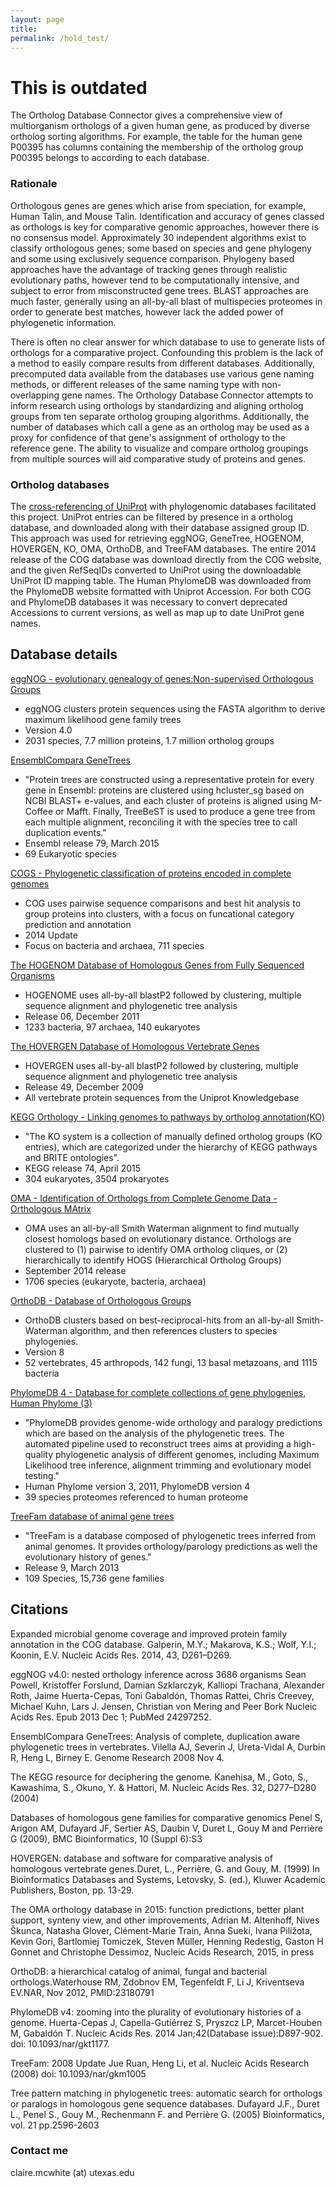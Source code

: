 ```yaml
---
layout: page
title: 
permalink: /hold_test/
---
```

# This is outdated
The Ortholog Database Connector gives a comprehensive view of multiorganism orthologs of a given human gene, as produced by diverse ortholog sorting algorithms.  For example, the table for the human gene P00395 has columns containing the membership of the ortholog group P00395 belongs to according to each database.       

### Rationale
Orthologous genes are genes which arise from speciation, for example, Human Talin, and Mouse Talin. Identification and accuracy of genes classed as orthologs is key for comparative genomic approaches, however there is no consensus model.  Approximately 30 independent algorithms exist to classify orthologous genes; some based on species and gene phylogeny and some using exclusively sequence comparison.  Phylogeny based approaches have the advantage of tracking genes through realistic evolutionary paths, however tend to be computationally intensive, and subject to error from misconstructed gene trees.  BLAST approaches are much faster, generally using an all-by-all blast of multispecies proteomes in order to generate best matches, however lack the added power of phylogenetic information.  

There is often no clear answer for which database to use to generate lists of orthologs for a comparative project.  Confounding this problem is the lack of a method to easily compare results from different databases.  Additionally, precomputed data available from the databases use various gene naming methods, or different releases of the same naming type with non-overlapping gene names.  The Orthology Database Connector attempts to inform research using orthologs by standardizing and aligning ortholog groups from ten separate ortholog grouping algorithms.  Additionally, the number of databases which call a gene as an ortholog may be used as a proxy for confidence of that gene's assignment of orthology to the reference gene. The ability to visualize and compare ortholog groupings from multiple sources will aid comparative study of proteins and genes.  


### Ortholog databases

The <a href="http://www.uniprot.org/database/?query=*&fil=category%3A%22Phylogenomic+databases%22">cross-referencing of UniProt</a> with phylogenomic databases facilitated this project.  UniProt entries can be filtered by presence in a ortholog database, and downloaded along with their database assigned group ID.  This approach was used for retrieving eggNOG, GeneTree, HOGENOM, HOVERGEN, KO, OMA, OrthoDB, and TreeFAM databases. The entire 2014 release of the COG database was download directly from the COG website, and the given RefSeqIDs converted to UniProt using the downloadable UniProt ID mapping table.  The Human PhylomeDB was downloaded from the PhylomeDB website formatted with Uniprot Accession.  For both COG and PhylomeDB databases it was necessary to convert deprecated Accessions to current versions, as well as map up to date UniProt gene names.    

## Database details

<a href="http://www.uniprot.org/database/DB-0152">eggNOG - evolutionary genealogy of genes:Non-supervised Orthologous Groups</a>
<ul>
  <li>eggNOG clusters protein sequences using the FASTA algorithm to derive maximum likelihood gene family trees</li>
  <li>Version 4.0 </li>
  <li>2031 species, 7.7 million proteins, 1.7 million ortholog groups</li>

</ul>


<a href="http://useast.ensembl.org/info/genome/compara/homology_method.html">EnsemblCompara GeneTrees </a>
<ul>
  <li>"Protein trees are constructed using a representative protein for every gene in Ensembl: proteins are clustered using hcluster_sg based on NCBI BLAST+ e-values, and each cluster of proteins is aligned using M-Coffee or Mafft. Finally, TreeBeST is used to produce a gene tree from each multiple alignment, reconciling it with the species tree to call duplication events."
  <li>Ensembl release 79, March 2015</li>
  <li>69 Eukaryotic species</li>
</ul>

<a href="http://www.ncbi.nlm.nih.gov/COG/">COGS - Phylogenetic classification of proteins encoded in complete genomes </a>
<ul>
  <li>COG uses pairwise sequence comparisons and best hit analysis to group proteins into clusters, with a focus on funcational category prediction and annotation</li>
  <li>2014 Update</li>
  <li>Focus on bacteria and archaea, 711 species</li>
</ul>

<a href="http://www.uniprot.org/database/DB-0044">The HOGENOM Database of Homologous Genes from Fully Sequenced Organisms </a>

<ul>
  <li>HOGENOME uses all-by-all blastP2 followed by clustering, multiple sequence alignment and phylogenetic tree analysis</li>
  <li>Release 06, December 2011</li>
  <li>1233 bacteria, 97 archaea, 140 eukaryotes</li>
</ul>

<a href="http://www.uniprot.org/database/DB-0045">The HOVERGEN Database of Homologous Vertebrate Genes </a>
<ul>
  <li>HOVERGEN uses all-by-all blastP2 followed by clustering, multiple sequence alignment and phylogenetic tree analysis</li>
  <li>Release 49, December 2009</li>
  <li>All vertebrate protein sequences from the Uniprot Knowledgebase</li>
</ul>

<a href="http://www.uniprot.org/database/DB-0164">KEGG Orthology - Linking genomes to pathways by ortholog annotation(KO)</a>
<ul>
  <li>"The KO system is a collection of manually defined ortholog groups (KO entries), which are categorized under the hierarchy of KEGG pathways and BRITE ontologies".</li>
  <li>KEGG release 74, April 2015</li>
  <li>304 eukaryotes, 3504 prokaryotes</li>
</ul>

<a href="http://www.uniprot.org/database/DB-0137">OMA - Identification of Orthologs from Complete Genome Data - Orthologous MAtrix</a>
<ul>
  <li>OMA uses an all-by-all Smith Waterman alignment to find mutually closest homologs based on evolutionary distance.  Orthologs are clustered to (1) pairwise to identify OMA ortholog cliques, or (2) hierarchically to identify HOGS (Hierarchical Ortholog Groups)  </li>
  <li>September 2014 release</li>
  <li>1706 species (eukaryote, bacteria, archaea)</li>
</ul>

<a href="http://www.uniprot.org/database/DB-0143">OrthoDB - Database of Orthologous Groups</a>
<ul>
  <li>OrthoDB clusters based on best-reciprocal-hits from an all-by-all Smith-Waterman algorithm, and then references clusters to species phylogenies.</li>
  <li>Version 8</li>
  <li>52 vertebrates, 45 arthropods, 142 fungi, 13 basal metazoans, and 1115 bacteria</li>
</ul>

<a href="http://phylomedb.org/">PhylomeDB 4 - Database for complete collections of gene phylogenies, Human Phylome (3)</a>
<ul>
  <li>"PhylomeDB provides genome-wide orthology and paralogy predictions which are based on the analysis of the phylogenetic trees. The automated pipeline used to reconstruct trees aims at providing a high-quality phylogenetic analysis of different genomes, including Maximum Likelihood tree inference, alignment trimming and evolutionary model testing."</li>
  <li>Human Phylome version 3, 2011, PhylomeDB version 4</li>
  <li>39 species proteomes referenced to human proteome</li>
</ul>
<a href="http://www.uniprot.org/database/DB-0185">TreeFam database of animal gene trees</a>
<ul>
  <li> "TreeFam is a database composed of phylogenetic trees inferred from animal genomes. It provides orthology/parology predictions as well the evolutionary history of genes."</li>
  <li>Release 9, March 2013</li>
  <li>109 Species, 15,736 gene families</li>
</ul>

## Citations
Expanded microbial genome coverage and improved protein family annotation in the COG database. Galperin, M.Y.; Makarova, K.S.; Wolf, Y.I.; Koonin, E.V.  Nucleic Acids Res. 2014, 43, D261–D269. 

eggNOG v4.0: nested orthology inference across 3686 organisms
Sean Powell, Kristoffer Forslund, Damian Szklarczyk, Kalliopi Trachana, Alexander Roth, Jaime Huerta-Cepas, Toni Gabaldón, Thomas Rattei, Chris Creevey, Michael Kuhn, Lars J. Jensen, Christian von Mering and Peer Bork
Nucleic Acids Res.
Epub 2013 Dec 1; PubMed 24297252. 

EnsemblCompara GeneTrees: Analysis of complete, duplication aware phylogenetic trees in vertebrates. Vilella AJ, Severin J, Ureta-Vidal A, Durbin R, Heng L, Birney E. Genome Research 2008 Nov 4.

The KEGG resource for deciphering the genome. Kanehisa, M., Goto, S., Kawashima, S., Okuno, Y. & Hattori, M. Nucleic Acids Res. 32, D277–D280 (2004)

Databases of homologous gene families for comparative genomics
Penel S, Arigon AM, Dufayard JF, Sertier AS, Daubin V, Duret L, Gouy M and Perrière G (2009), BMC Bioinformatics, 10 (Suppl 6):S3 

HOVERGEN: database and software for comparative analysis of homologous vertebrate genes.Duret, L., Perrière, G. and Gouy, M. (1999)  In Bioinformatics Databases and Systems, Letovsky, S. (ed.), Kluwer Academic Publishers, Boston, pp. 13-29.
    
The OMA orthology database in 2015: function predictions, better plant support, synteny view, and other improvements, Adrian M. Altenhoff, Nives Škunca, Natasha Glover, Clément-Marie Train, Anna Sueki, Ivana Piližota, Kevin Gori, Bartlomiej Tomiczek, Steven Müller, Henning Redestig, Gaston H Gonnet and Christophe Dessimoz, Nucleic Acids Research, 2015, in press

OrthoDB: a hierarchical catalog of animal, fungal and bacterial orthologs.Waterhouse RM, Zdobnov EM, Tegenfeldt F, Li J, Kriventseva EV.NAR, Nov 2012, PMID:23180791

PhylomeDB v4: zooming into the plurality of evolutionary histories of a genome. Huerta-Cepas J, Capella-Gutiérrez S, Pryszcz LP, Marcet-Houben M, Gabaldón T. Nucleic Acids Res. 2014 Jan;42(Database issue):D897-902. doi: 10.1093/nar/gkt1177.

TreeFam: 2008 Update Jue Ruan, Heng Li, et al. Nucleic Acids Research (2008)
doi: 10.1093/nar/gkm1005 

Tree pattern matching in phylogenetic trees: automatic search for orthologs or paralogs in homologous gene sequence databases. Dufayard J.F., Duret L., Penel S., Gouy M., Rechenmann F. and Perrière G. (2005) Bioinformatics, vol. 21 pp.2596-2603 


### Contact me

claire.mcwhite (at) utexas.edu
